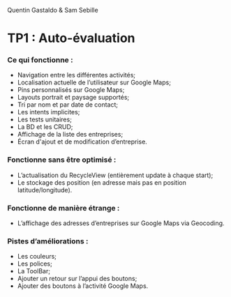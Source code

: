 Quentin Gastaldo & 
Sam Sebille

# TP1 : Auto-évaluation

### Ce qui fonctionne :
-	Navigation entre les différentes activités;
-	Localisation actuelle de l’utilisateur sur Google Maps;
-	Pins personnalisés sur Google Maps;
-	Layouts portrait et paysage supportés;
-	Tri par nom et par date de contact;
-	Les intents implicites;
-	Les tests unitaires;
-	La BD et les CRUD;
-	Affichage de la liste des entreprises;
-	Écran d'ajout et de modification d’entreprise.

### Fonctionne sans être optimisé : 
-	L’actualisation du RecycleView (entièrement update à chaque start);
-	Le stockage des position (en adresse mais pas en position latitude/longitude).

### Fonctionne de manière étrange :
-	L’affichage des adresses d’entreprises sur Google Maps via Geocoding.

### Pistes d’améliorations :
-	Les couleurs;
-	Les polices;
-	La ToolBar;
-	Ajouter un retour sur l’appui des boutons;
-	Ajouter des boutons à l’activité Google Maps.
